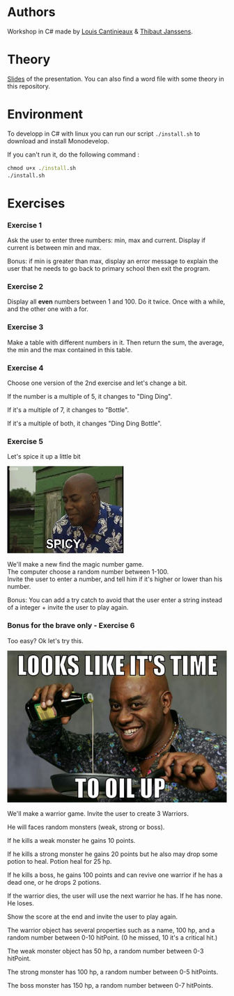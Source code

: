 # Authors

Workshop in C# made by [Louis Cantinieaux](https://github.com/LouisCantinieaux) & [Thibaut Janssens](https://github.com/ThibautJanssens).

# Theory
[Slides](https://docs.google.com/presentation/d/1jYp38dPLZ4UNBnItOynNL402H8gap3mblmcZNIKusL4/edit?usp=sharing) of the presentation.
You can also find a word file with some theory in this repository.

# Environment

To developp in C# with linux you can run our script `./install.sh` to download and install Monodevelop.

If you can't run it, do the following command :

```cmd
chmod u+x ./install.sh
./install.sh
``` 

# Exercises

### Exercise 1

Ask the user to enter three numbers: min, max and current. Display if current is between min and max.  

Bonus: if min is greater than max, display an error message to explain the user that he needs to go back to primary school then exit the program.

### Exercise 2

Display all **even** numbers between 1 and 100. 
Do it twice. Once with a while, and the other one with a for.

### Exercise 3

Make a table with different numbers in it.
Then return the sum, the average, the min and the max contained in this table.

### Exercise 4

Choose one version of the 2nd exercise and let's change a bit.  

If the number is a multiple of 5, it changes to "Ding Ding".  

If it's a multiple of 7, it changes to "Bottle".  

If it's a multiple of both, it changes "Ding Ding Bottle".  

### Exercise 5

Let's spice it up a little bit 

![spice](./spicy.gif)

We'll make a new find the magic number game.  
The computer choose a random number between 1-100.  
Invite the user to enter a number, and tell him if it's higher or lower than his number.  

Bonus: You can add a try catch to avoid that the user enter a string instead of a integer + invite the user to play again.

### Bonus for the brave only - Exercise 6

Too easy? Ok let's try this.  

![oil-up](./oil-up.jpg)

We'll make a warrior game. Invite the user to create 3 Warriors.  

He will faces random monsters (weak, strong or boss). 

If he kills a weak monster he gains 10 points.  

If he kills a strong monster he gains 20 points but he also may drop some potion to heal. Potion heal for 25 hp.  

If he kills a boss, he gains 100 points and can revive one warrior if he has a dead one, or he drops 2 potions.  

If the warrior dies, the user will use the next warrior he has. If he has none. He loses.  

Show the score at the end and invite the user to play again.  

The warrior object has several properties such as a name, 100 hp, and a random number between 0-10 hitPoint. (0 he missed, 10 it's a critical hit.)  

The weak monster object has 50 hp, a random number between 0-3 hitPoint.  

The strong monster has 100 hp, a random number between 0-5 hitPoints.  

The boss monster has 150 hp, a random number between 0-7 hitPoints.  
